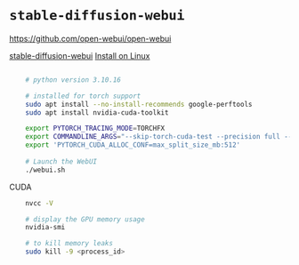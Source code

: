 # `stable-diffusion-webui`

https://github.com/open-webui/open-webui


[stable-diffusion-webui](https://github.com/AUTOMATIC1111/stable-diffusion-webui)
[Install on Linux](https://github.com/openvinotoolkit/stable-diffusion-webui/wiki/Installation-on-Intel-Silicon#linux)

```bash

    # python version 3.10.16

    # installed for torch support
    sudo apt install --no-install-recommends google-perftools
    sudo apt install nvidia-cuda-toolkit

    export PYTORCH_TRACING_MODE=TORCHFX
    export COMMANDLINE_ARGS="--skip-torch-cuda-test --precision full --no-half --api" 
    export 'PYTORCH_CUDA_ALLOC_CONF=max_split_size_mb:512'
   
    # Launch the WebUI
    ./webui.sh 
```

CUDA

```bash
    nvcc -V

    # display the GPU memory usage
    nvidia-smi 

    # to kill memory leaks
    sudo kill -9 <process_id>
```
